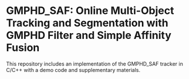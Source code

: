 # GMPHD_SAF: Online Multi-Object Tracking and Segmentation with GMPHD Filter and Simple Affinity Fusion
This repository includes an implementation of the GMPHD_SAF tracker in C/C++ with a demo code and supplementary materials.
